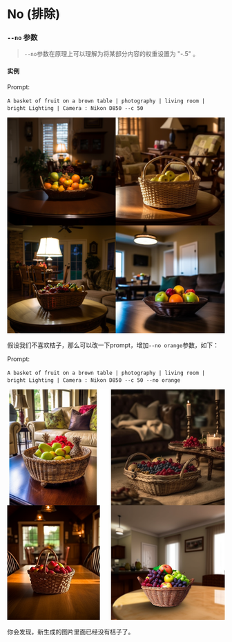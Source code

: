 # No (排除)
### `--no` 参数

> `--no`参数在原理上可以理解为将某部分内容的权重设置为 "-.5" 。


#### 实例

Prompt:

`A basket of fruit on a brown table | photography | living room | bright Lighting | Camera : Nikon D850 --c 50`

![image-20230603173317021](../images/base/no/image-20230603173317021.png)



假设我们不喜欢桔子，那么可以改一下prompt，增加`--no orange`参数，如下：

Prompt:

`A basket of fruit on a brown table | photography | living room | bright Lighting | Camera : Nikon D850 --c 50 --no orange`

![image-20230603173535298](../images/base/no/image-20230603173535298.png)

你会发现，新生成的图片里面已经没有桔子了。